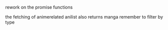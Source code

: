 
rework on the promise functions


the fetching of animerelated anilist also returns manga remember to filter by type



